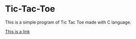 # Tic-Tac-Toe

This is a simple program of Tic Tac Toe made with C language.


[This is a link](https://github.com/Kingsolomon445/Tic-Tac-Toe/blob/e5666ced17a21c995a7d6f1c7626e3907f596316/tic_tac_toe.c)
